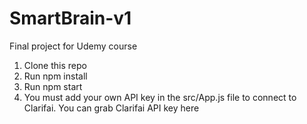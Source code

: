 # SmartBrain-v1
 
Final project for Udemy course

1. Clone this repo
2. Run npm install
3. Run npm start
4. You must add your own API key in the src/App.js file to connect to Clarifai.
You can grab Clarifai API key here
